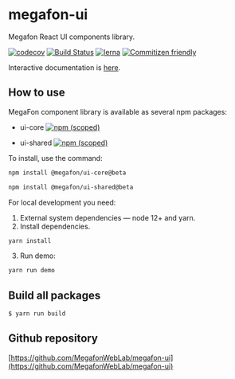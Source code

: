 # megafon-ui

Megafon React UI components library.

[![codecov](https://codecov.io/gh/MegafonWebLab/megafon-ui/branch/master/graph/badge.svg)](https://codecov.io/gh/MegafonWebLab/megafon-ui)
[![Build Status](https://travis-ci.com/MegafonWebLab/megafon-ui.svg?branch=beta)](https://travis-ci.com/MegafonWebLab/megafon-ui)
[![lerna](https://img.shields.io/badge/maintained%20with-lerna-cc00ff.svg)](https://lerna.js.org/)
[![Commitizen friendly](https://img.shields.io/badge/commitizen-friendly-brightgreen.svg)](http://commitizen.github.io/cz-cli/)

Interactive documentation is [here](https://megafonweblab.github.io/megafon-ui/).

## How to use

MegaFon component library is available as several npm packages:
- ui-core
[![npm (scoped)](https://img.shields.io/npm/v/@megafon/ui-core.svg)](https://www.npmjs.com/package/@megafon/ui-core)

- ui-shared
[![npm (scoped)](https://img.shields.io/npm/v/@megafon/ui-shared.svg)](https://www.npmjs.com/package/@megafon/ui-shared)

To install, use the command:
```bash
npm install @megafon/ui-core@beta
```
```bash
npm install @megafon/ui-shared@beta
```

For local development you need:

1. External system dependencies — node 12+ and yarn.
2. Install dependencies.
```bash
yarn install
```
3. Run demo:
```bash
yarn run demo
```

## Build all packages

```bash
$ yarn run build
```

## Github repository

[https://github.com/MegafonWebLab/megafon-ui](https://github.com/MegafonWebLab/megafon-ui)
